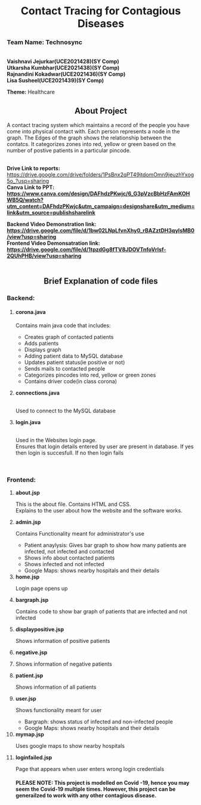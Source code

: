 <h1 align="center" id="title">Contact Tracing for Contagious Diseases</h1>


<h3><b>Team Name: Technosync</b></h3><br>
<b>Vaishnavi Jejurkar(UCE2021428)(SY Comp)<br>
Utkarsha Kumbhar(UCE2021438)(SY Comp)<br>
Rajnandini Kokadwar(UCE2021436)(SY Comp)<br>
Lisa Susheel(UCE2021439)(SY Comp)</b><br>


<b>Theme:</b> Healthcare<br>

 <h2 align="center" id="title">About Project</h2>
                                                       

A contact tracing system which maintains a record of the people you have come into physical contact with. Each person represents a node in the graph. The Edges of the graph shows the relationship between the contatcs. It categorizes zones into red, yellow or green based on the number of postive patients in a particular pincode. <br><br>

<b>Drive Link to reports:</b> https://drive.google.com/drive/folders/1PsBnx2qPT49jtdomOmn9jeuzhYxog5o_?usp=sharing<br>
<b>Canva Link to PPT: https://www.canva.com/design/DAFhdzPKwjc/6_G3pVzcBbHzFAmKOHWB5Q/watch?utm_content=DAFhdzPKwjc&utm_campaign=designshare&utm_medium=link&utm_source=publishsharelink</b><br>

<b>Backend Video Demonstration link: https://drive.google.com/file/d/1bw02LNpLfvnXhy0_rBAZztDH3qylsMB0/view?usp=sharing</b> <br>
<b>Frontend Video Demonsatration link: https://drive.google.com/file/d/1tpzdGg8fTV8JDOVTnfoVrIsf-2QUhPHB/view?usp=sharing</b><br><br>

<h2 align="center" id="title">Brief Explanation of code files</h2>
<h3><b>Backend:</h3></b>
	<ol>
	<li><h4><b>corona.java</b></h4></li>
		<p>Contains main java code that includes:
			<ul>
				<li>Creates graph of contacted patients</li>
				<li>Adds patients</li>
				<li>Displays graph</li>
				<li>Adding patient data to MySQL database</li>
				<li>Updates patient status(ie positive or not)</li>
				<li>Sends mails to contacted people</li>
				<li> Categorizes pincodes into red, yellow or green zones</li>
				<li>Contains driver code(in class corona)</li>
		</ul></p>
		<li><b>connections.java</b></li><br>
		<p>Used to connect to the MySQL database</p>
		<li><b>login.java</b></li><br>
		<p>Used in the Websites login page.<br>
	           Ensures that login details entered by user are present in database. If yes then login is succesfull. If no then login fails</p>
		   </ol><br>
		   <h3><b>Frontend:</b></h3>
		   <ol>
	<li><b>about.jsp</b></li>
	<p>This is the about file. Contains HTML and CSS.<br>
		Explains to the user about how the website and the software works.</p>
	<li><b>admin.jsp</b></li>
	<p>Contains Functionality meant for administrator's use</p>
	<ul>
		<li>Patient anaylysis: Gives bar graph to show how many patients are infected, not infected and contacted</li>
		<li>Shows info about contacted patients</li>
		<li>Shows infected and not infected</li>
		<li>Google Maps: shows nearby hospitals and their details</li>
	</ul>
	<li><b>home.jsp</b></li>
	<p>Login page opens up</p>
	<li><b>bargraph.jsp</b></li>
	<p>Contains code to show bar graph of patients that are infected and not infected</p>
	<li><b>displaypositive.jsp</b></li>
	<p>Shows information of positive patients</p>
	<li><b>negative.jsp</b><li>
	<p>Shows information of negative patients</p>
	<li><b>patient.jsp</b></li>
	<p>Shows information of all patients</p>
	<li><b>user.jsp</b>
		<p>Shows functionality meant for user</p>
		<ul>
			<li>Bargraph: shows status of infected and non-infected people</li>
			<li>Google Maps: shows nearby hospitals and their details</li>
		</ul>
	</li>
	<li><b>mymap.jsp</b></li>
	<p>Uses google maps to show nearby hospitals</p>
	<li><b>loginfailed.jsp</b></li>
	<p>Page that appears when user enters wrong login credentials</p>
		
	
	
	
	
	
	
		
		
		
			
			


<h4><b>PLEASE NOTE: This project is modelled on Covid -19, hence you may seem the Covid-19 multiple times. However, this project can be generailzed to work with any other contagious disease.</b></h4>




	



